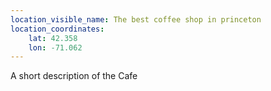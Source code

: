 ```yaml
---
location_visible_name: The best coffee shop in princeton
location_coordinates:
    lat: 42.358
    lon: -71.062
---
```


A short description of the Cafe